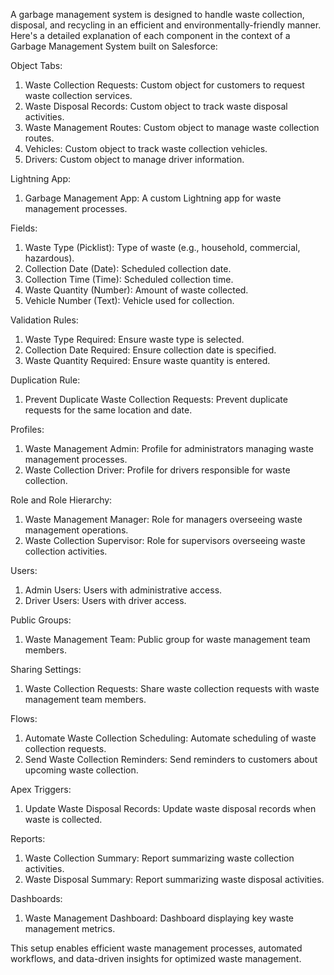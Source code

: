 A garbage management system is designed to handle waste collection, disposal, and recycling in an efficient and environmentally-friendly manner. 
Here's a detailed explanation of each component in the context of a Garbage Management System built on Salesforce:

Object Tabs:

1. Waste Collection Requests: Custom object for customers to request waste collection services.
2. Waste Disposal Records: Custom object to track waste disposal activities.
3. Waste Management Routes: Custom object to manage waste collection routes.
4. Vehicles: Custom object to track waste collection vehicles.
5. Drivers: Custom object to manage driver information.

Lightning App:

1. Garbage Management App: A custom Lightning app for waste management processes.

Fields:

1. Waste Type (Picklist): Type of waste (e.g., household, commercial, hazardous).
2. Collection Date (Date): Scheduled collection date.
3. Collection Time (Time): Scheduled collection time.
4. Waste Quantity (Number): Amount of waste collected.
5. Vehicle Number (Text): Vehicle used for collection.

Validation Rules:

1. Waste Type Required: Ensure waste type is selected.
2. Collection Date Required: Ensure collection date is specified.
3. Waste Quantity Required: Ensure waste quantity is entered.

Duplication Rule:

1. Prevent Duplicate Waste Collection Requests: Prevent duplicate requests for the same location and date.

Profiles:

1. Waste Management Admin: Profile for administrators managing waste management processes.
2. Waste Collection Driver: Profile for drivers responsible for waste collection.

Role and Role Hierarchy:

1. Waste Management Manager: Role for managers overseeing waste management operations.
2. Waste Collection Supervisor: Role for supervisors overseeing waste collection activities.

Users:

1. Admin Users: Users with administrative access.
2. Driver Users: Users with driver access.

Public Groups:

1. Waste Management Team: Public group for waste management team members.

Sharing Settings:

1. Waste Collection Requests: Share waste collection requests with waste management team members.

Flows:

1. Automate Waste Collection Scheduling: Automate scheduling of waste collection requests.
2. Send Waste Collection Reminders: Send reminders to customers about upcoming waste collection.

Apex Triggers:

1. Update Waste Disposal Records: Update waste disposal records when waste is collected.

Reports:

1. Waste Collection Summary: Report summarizing waste collection activities.
2. Waste Disposal Summary: Report summarizing waste disposal activities.

Dashboards:

1. Waste Management Dashboard: Dashboard displaying key waste management metrics.

This setup enables efficient waste management processes, automated workflows, and data-driven insights for optimized waste management.

